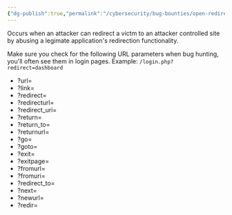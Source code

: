 ```yaml
---
{"dg-publish":true,"permalink":"/cybersecurity/bug-bounties/open-redirect/"}
---
```


Occurs when an attacker can redirect a victm to an attacker controlled site by abusing a legimate application's redirection functionality.

Make sure you check for the following URL parameters when bug hunting, you'll often see them in login pages. Example: `/login.php?redirect=dashboard`

-   ?url=
-   ?link=
-   ?redirect=
-   ?redirecturl=
-   ?redirect_uri=
-   ?return=
-   ?return_to=
-   ?returnurl=
-   ?go=
-   ?goto=
-   ?exit=
-   ?exitpage=
-   ?fromurl=
-   ?fromuri=
-   ?redirect_to=
-   ?next=
-   ?newurl=
-   ?redir=